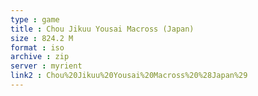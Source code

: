 ```yaml
---
type : game
title : Chou Jikuu Yousai Macross (Japan)
size : 824.2 M
format : iso
archive : zip
server : myrient
link2 : Chou%20Jikuu%20Yousai%20Macross%20%28Japan%29
---
```

